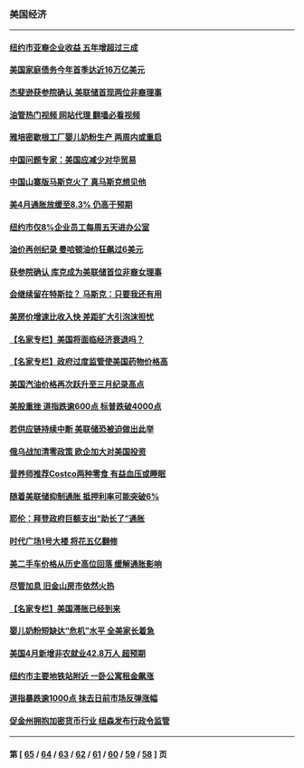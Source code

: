 ### 美国经济
---
#### [纽约市亚裔企业收益 五年增超过三成](../../pages/ncid1078158/n13734040.md?05121645) 
#### [美国家庭债务今年首季达近16万亿美元](../../pages/ncid1078158/n13733923.md?05121645) 
#### [杰斐逊获参院确认 美联储首现两位非裔理事](../../pages/ncid1078158/n13733833.md?05121645) 
#### [油管热门视频 网站代理 翻墙必看视频](http://209.222.30.114:81/youtube.html?05121645)
#### [雅培密歇根工厂婴儿奶粉生产 两周内或重启](../../pages/ncid1078158/n13733653.md?05121645) 
#### [中国问题专家：美国应减少对华贸易](../../pages/ncid1078158/n13733444.md?05121645) 
#### [中国山寨版马斯克火了 真马斯克想见他](../../pages/ncid1078158/n13733559.md?05121645) 
#### [美4月通胀放缓至8.3% 仍高于预期](../../pages/ncid1078158/n13733293.md?05121645) 
#### [纽约市仅8%企业员工每周五天进办公室](../../pages/ncid1078158/n13732820.md?05121645) 
#### [油价再创纪录  曼哈顿油价狂飙过6美元](../../pages/ncid1078158/n13732756.md?05121645) 
#### [获参院确认 库克成为美联储首位非裔女理事](../../pages/ncid1078158/n13732610.md?05121645) 
#### [会继续留在特斯拉？ 马斯克：只要我还有用](../../pages/ncid1078158/n13732437.md?05121645) 
#### [美房价增速比收入快 差距扩大引泡沫担忧](../../pages/ncid1078158/n13732492.md?05121645) 
#### [【名家专栏】美国将面临经济衰退吗？](../../pages/ncid1078158/n13732121.md?05121645) 
#### [【名家专栏】政府过度监管使美国药物价格高](../../pages/ncid1078158/n13731332.md?05121645) 
#### [美国汽油价格再次跃升至三月纪录高点](../../pages/ncid1078158/n13731617.md?05121645) 
#### [美股重挫 道指跌逾600点 标普跌破4000点](../../pages/ncid1078158/n13731602.md?05121645) 
#### [若供应链持续中断 美联储恐被迫做出此举](../../pages/ncid1078158/n13731521.md?05121645) 
#### [俄乌战加清零政策 欧企加大对美国投资](../../pages/ncid1078158/n13730219.md?05121645) 
#### [营养师推荐Costco两种零食 有益血压或睡眠](../../pages/ncid1078158/n13717853.md?05121645) 
#### [随着美联储抑制通胀 抵押利率可能突破6%](../../pages/ncid1078158/n13729303.md?05121645) 
#### [耶伦：拜登政府巨额支出“助长了”通胀](../../pages/ncid1078158/n13729086.md?05121645) 
#### [时代广场1号大楼 将花五亿翻修](../../pages/ncid1078158/n13729234.md?05121645) 
#### [美二手车价格从历史高位回落 缓解通胀影响](../../pages/ncid1078158/n13729026.md?05121645) 
#### [尽管加息 旧金山房市依然火热](../../pages/ncid1078158/n13728469.md?05121645) 
#### [【名家专栏】美国滞胀已经到来](../../pages/ncid1078158/n13728602.md?05121645) 
#### [婴儿奶粉短缺达“危机”水平 全美家长着急](../../pages/ncid1078158/n13728848.md?05121645) 
#### [美国4月新增非农就业42.8万人 超预期](../../pages/ncid1078158/n13728839.md?05121645) 
#### [纽约市主要地铁站附近 一卧公寓租金飙涨](../../pages/ncid1078158/n13728366.md?05121645) 
#### [道指暴跌逾1000点 抹去日前市场反弹涨幅](../../pages/ncid1078158/n13728230.md?05121645) 
#### [促金州拥抱加密货币行业 纽森发布行政令监管](../../pages/ncid1078158/n13728217.md?05121645) 

---
#### 第 [ [65](./65.md?05121645) / [64](./64.md?05121645) / [63](./63.md?05121645) / [62](./62.md?05121645) / [61](./61.md?05121645) / [60](./60.md?05121645) / [59](./59.md?05121645) / [58](./58.md?05121645) ] 页
